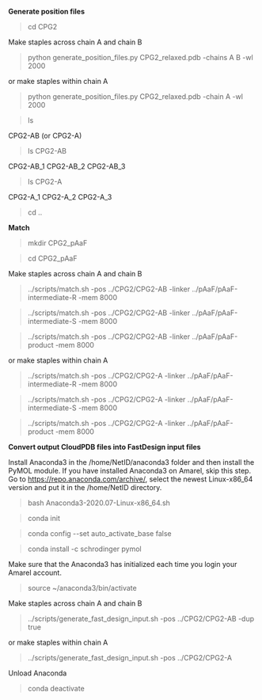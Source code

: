 **Generate position files**
> cd CPG2

Make staples across chain A and chain B
> python generate_position_files.py CPG2_relaxed.pdb -chains A B -wl 2000

or make staples within chain A
> python generate_position_files.py CPG2_relaxed.pdb -chain A -wl 2000

> ls

CPG2-AB (or CPG2-A)
> ls CPG2-AB

CPG2-AB_1 CPG2-AB_2 CPG2-AB_3
> ls CPG2-A

CPG2-A_1 CPG2-A_2 CPG2-A_3
> cd ..

**Match**
> mkdir CPG2_pAaF

> cd CPG2_pAaF

Make staples across chain A and chain B
> ../scripts/match.sh -pos ../CPG2/CPG2-AB -linker ../pAaF/pAaF-intermediate-R -mem 8000

> ../scripts/match.sh -pos ../CPG2/CPG2-AB -linker ../pAaF/pAaF-intermediate-S -mem 8000

> ../scripts/match.sh -pos ../CPG2/CPG2-AB -linker ../pAaF/pAaF-product -mem 8000

or make staples within chain A
> ../scripts/match.sh -pos ../CPG2/CPG2-A -linker ../pAaF/pAaF-intermediate-R -mem 8000

> ../scripts/match.sh -pos ../CPG2/CPG2-A -linker ../pAaF/pAaF-intermediate-S -mem 8000

> ../scripts/match.sh -pos ../CPG2/CPG2-A -linker ../pAaF/pAaF-product -mem 8000

**Convert output CloudPDB files into FastDesign input files**

Install Anaconda3 in the /home/NetID/anaconda3 folder and then install the PyMOL module. If you have installed Anaconda3 on Amarel, skip this step.
Go to https://repo.anaconda.com/archive/, select the newest Linux-x86_64 version and put it in the /home/NetID directory.
> bash Anaconda3-2020.07-Linux-x86_64.sh

> conda init

> conda config --set auto_activate_base false

> conda install -c schrodinger pymol

Make sure that the Anaconda3 has initialized each time you login your Amarel account.
> source ~/anaconda3/bin/activate

Make staples across chain A and chain B
> ../scripts/generate_fast_design_input.sh -pos ../CPG2/CPG2-AB -dup true

or make staples within chain A
> ../scripts/generate_fast_design_input.sh -pos ../CPG2/CPG2-A

Unload Anaconda
> conda deactivate
